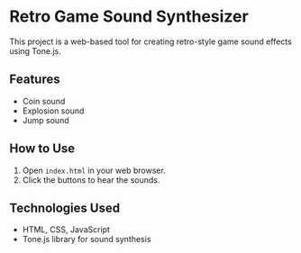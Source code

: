 # Retro Game Sound Synthesizer
This project is a web-based tool for creating retro-style game sound effects using Tone.js.

## Features
- Coin sound
- Explosion sound
- Jump sound

## How to Use
1. Open `index.html` in your web browser.
2. Click the buttons to hear the sounds.

## Technologies Used
- HTML, CSS, JavaScript
- Tone.js library for sound synthesis
